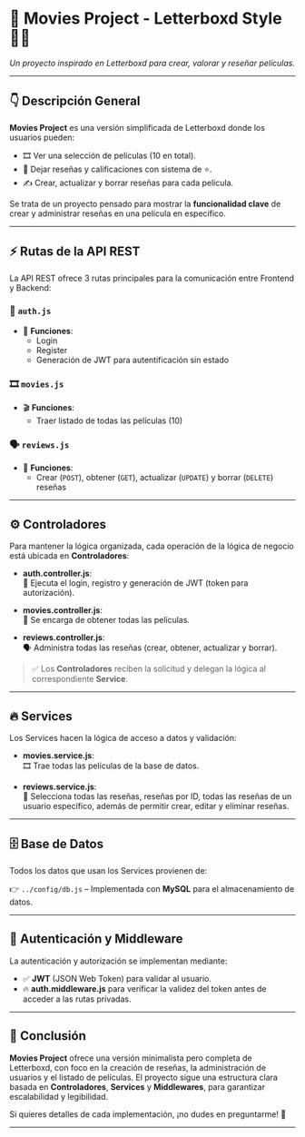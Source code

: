 # 🎥 Movies Project - Letterboxd Style 🍿🌟  

_Un proyecto inspirado en Letterboxd para crear, valorar y reseñar películas._

---

## 👇 Descripción General
**Movies Project** es una versión simplificada de Letterboxd donde los usuarios pueden:
- 🎞️ Ver una selección de películas (10 en total).
- 💬 Dejar reseñas y calificaciones con sistema de ⭐.
- ✍️ Crear, actualizar y borrar reseñas para cada película.

Se trata de un proyecto pensado para mostrar la **funcionalidad clave** de crear y administrar reseñas en una película en específico.

---

## ⚡️ Rutas de la API REST
La API REST ofrece 3 rutas principales para la comunicación entre Frontend y Backend:

### 🔐 `auth.js`
- 👥 **Funciones**:
  - Login
  - Register
  - Generación de JWT para autentificación sin estado

### 🎞️ `movies.js`
- 🎬 **Funciones**:
  - Traer listado de todas las películas (10)

### 🗣️ `reviews.js`
- 💬 **Funciones**:
  - Crear (`POST`), obtener (`GET`), actualizar (`UPDATE`) y borrar (`DELETE`) reseñas

---

## ⚙️ Controladores
Para mantener la lógica organizada, cada operación de la lógica de negocio está ubicada en **Controladores**:

- **auth.controller.js**:  
  🔑 Ejecuta el login, registro y generación de JWT (token para autorización).

- **movies.controller.js**:  
  🎥 Se encarga de obtener todas las películas.

- **reviews.controller.js**:  
  🗣️ Administra todas las reseñas (crear, obtener, actualizar y borrar).

> ✅ Los **Controladores** reciben la solicitud y delegan la lógica al correspondiente **Service**.

---

## 🔥 Services
Los Services hacen la lógica de acceso a datos y validación:

- **movies.service.js**:  
  🎞️ Trae todas las películas de la base de datos.

- **reviews.service.js**:  
  💬 Selecciona todas las reseñas, reseñas por ID, todas las reseñas de un usuario específico, además de permitir crear, editar y eliminar reseñas.

---

## 🗄️ Base de Datos
Todos los datos que usan los Services provienen de:

👉 `../config/db.js` – Implementada con **MySQL** para el almacenamiento de datos.

---

## 🔐 Autenticación y Middleware
La autenticación y autorización se implementan mediante:
- ✅ **JWT** (JSON Web Token) para validar al usuario.
- 🔥 **auth.middleware.js** para verificar la validez del token antes de acceder a las rutas privadas.

---

## 🙌 Conclusión
**Movies Project** ofrece una versión minimalista pero completa de Letterboxd, con foco en la creación de reseñas, la administración de usuarios y el listado de películas. El proyecto sigue una estructura clara basada en **Controladores**, **Services** y **Middlewares**, para garantizar escalabilidad y legibilidad.

Si quieres detalles de cada implementación, ¡no dudes en preguntarme! 🚀

---

